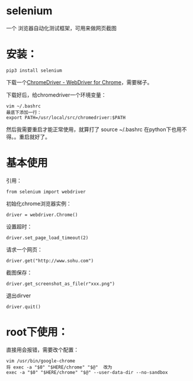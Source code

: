 # selenium

一个 浏览器自动化测试框架，可用来做网页截图



# 安装：

```
pip3 install selenium
```



下载一个[ChromeDriver - WebDriver for Chrome](https://sites.google.com/a/chromium.org/chromedriver/)，需要梯子。

下载好后，给chromedriver一个环境变量：

```
vim ~/.bashrc
最底下添加一行：
export PATH=/usr/local/src/chromedriver:$PATH
```

然后我需要重启才能正常使用，就算打了 source ~/.bashrc 在python下也用不得。。重启就好了。



# 基本使用

引用：

```
from selenium import webdriver
```



初始化chrome浏览器实例：

```
driver = webdriver.Chrome()
```



设置超时：

```
driver.set_page_load_timeout(2)
```



请求一个网页：

```
driver.get("http://www.sohu.com")
```



截图保存：

```
driver.get_screenshot_as_file(r"xxx.png")
```



退出dirver

```
driver.quit()
```



# root下使用：



直接用会报错，需要改个配置：

```
vim /usr/bin/google-chrome
将 exec -a "$0" "$HERE/chrome" "$@"  改为
exec -a "$0" "$HERE/chrome" "$@" --user-data-dir --no-sandbox
```

